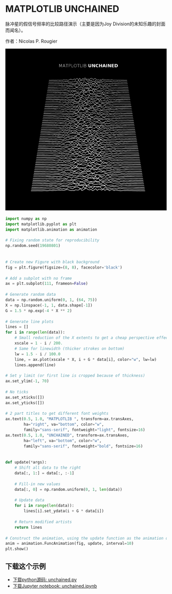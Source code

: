 # MATPLOTLIB UNCHAINED

脉冲星的假信号频率的比较路径演示（主要是因为Joy Division的未知乐趣的封面而闻名）。

作者：Nicolas P. Rougier

![MATPLOTLIB UNCHAINED示例](/static/images/gallery/sphx_glr_unchained_001.png)

```python
import numpy as np
import matplotlib.pyplot as plt
import matplotlib.animation as animation

# Fixing random state for reproducibility
np.random.seed(19680801)


# Create new Figure with black background
fig = plt.figure(figsize=(8, 8), facecolor='black')

# Add a subplot with no frame
ax = plt.subplot(111, frameon=False)

# Generate random data
data = np.random.uniform(0, 1, (64, 75))
X = np.linspace(-1, 1, data.shape[-1])
G = 1.5 * np.exp(-4 * X ** 2)

# Generate line plots
lines = []
for i in range(len(data)):
    # Small reduction of the X extents to get a cheap perspective effect
    xscale = 1 - i / 200.
    # Same for linewidth (thicker strokes on bottom)
    lw = 1.5 - i / 100.0
    line, = ax.plot(xscale * X, i + G * data[i], color="w", lw=lw)
    lines.append(line)

# Set y limit (or first line is cropped because of thickness)
ax.set_ylim(-1, 70)

# No ticks
ax.set_xticks([])
ax.set_yticks([])

# 2 part titles to get different font weights
ax.text(0.5, 1.0, "MATPLOTLIB ", transform=ax.transAxes,
        ha="right", va="bottom", color="w",
        family="sans-serif", fontweight="light", fontsize=16)
ax.text(0.5, 1.0, "UNCHAINED", transform=ax.transAxes,
        ha="left", va="bottom", color="w",
        family="sans-serif", fontweight="bold", fontsize=16)


def update(*args):
    # Shift all data to the right
    data[:, 1:] = data[:, :-1]

    # Fill-in new values
    data[:, 0] = np.random.uniform(0, 1, len(data))

    # Update data
    for i in range(len(data)):
        lines[i].set_ydata(i + G * data[i])

    # Return modified artists
    return lines

# Construct the animation, using the update function as the animation director.
anim = animation.FuncAnimation(fig, update, interval=10)
plt.show()
```

## 下载这个示例
            
- [下载python源码: unchained.py](https://matplotlib.org/_downloads/unchained.py)
- [下载Jupyter notebook: unchained.ipynb](https://matplotlib.org/_downloads/unchained.ipynb)
